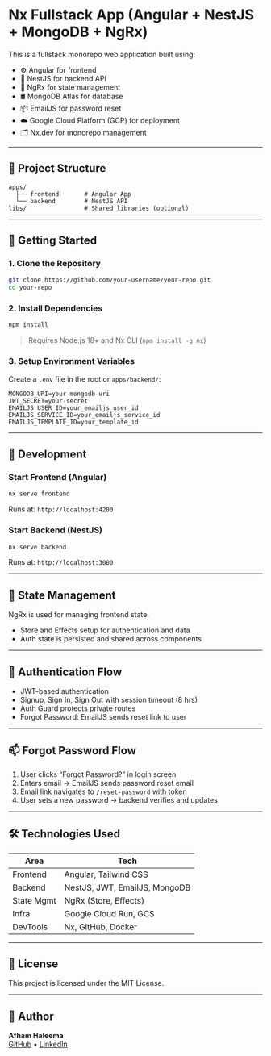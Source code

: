 # Nx Fullstack App (Angular + NestJS + MongoDB + NgRx)

This is a fullstack monorepo web application built using:

- ⚙️ Angular for frontend
- 🚀 NestJS for backend API
- 🧠 NgRx for state management
- 🛢️ MongoDB Atlas for database
- 📦 EmailJS for password reset
- ☁️ Google Cloud Platform (GCP) for deployment
- 🗂️ Nx.dev for monorepo management

---

## 📁 Project Structure

```
apps/
  ├── frontend       # Angular App
  └── backend        # NestJS API
libs/                # Shared libraries (optional)
```

---

## 🚀 Getting Started

### 1. Clone the Repository

```bash
git clone https://github.com/your-username/your-repo.git
cd your-repo
```

### 2. Install Dependencies

```bash
npm install
```

> Requires Node.js 18+ and Nx CLI (`npm install -g nx`)

### 3. Setup Environment Variables

Create a `.env` file in the root or `apps/backend/`:

```env
MONGODB_URI=your-mongodb-uri
JWT_SECRET=your-secret
EMAILJS_USER_ID=your_emailjs_user_id
EMAILJS_SERVICE_ID=your_emailjs_service_id
EMAILJS_TEMPLATE_ID=your_template_id
```

---

## 🧪 Development

### Start Frontend (Angular)

```bash
nx serve frontend
```

Runs at: `http://localhost:4200`

### Start Backend (NestJS)

```bash
nx serve backend
```

Runs at: `http://localhost:3000`

---

## 🧠 State Management

NgRx is used for managing frontend state.

- Store and Effects setup for authentication and data
- Auth state is persisted and shared across components

---

## 🔐 Authentication Flow

- JWT-based authentication
- Signup, Sign In, Sign Out with session timeout (8 hrs)
- Auth Guard protects private routes
- Forgot Password: EmailJS sends reset link to user

---

## 📫 Forgot Password Flow

1. User clicks “Forgot Password?” in login screen
2. Enters email → EmailJS sends password reset email
3. Email link navigates to `/reset-password` with token
4. User sets a new password → backend verifies and updates

---

## 🛠️ Technologies Used

| Area       | Tech                          |
|------------|-------------------------------|
| Frontend   | Angular, Tailwind CSS         |
| Backend    | NestJS, JWT, EmailJS, MongoDB |
| State Mgmt | NgRx (Store, Effects)         |
| Infra      | Google Cloud Run, GCS         |
| DevTools   | Nx, GitHub, Docker            |

---

## 📄 License

This project is licensed under the MIT License.

---

## 👤 Author

**Afham Haleema**  
[GitHub](https://github.com/afham-haleema) • [LinkedIn](https://linkedin.com/in/afhamhaleema)
